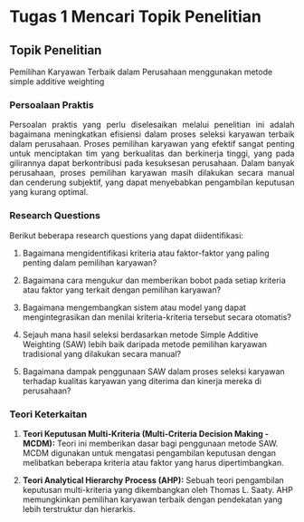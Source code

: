 # Tugas 1 Mencari Topik Penelitian

## Topik Penelitian

Pemilihan Karyawan Terbaik dalam Perusahaan menggunakan metode simple additive weighting

### Persoalaan Praktis

<div style='text-align: justify;'>
Persoalan praktis yang perlu diselesaikan melalui penelitian ini adalah bagaimana meningkatkan efisiensi dalam proses seleksi karyawan terbaik dalam perusahaan. Proses pemilihan karyawan yang efektif sangat penting untuk menciptakan tim yang berkualitas dan berkinerja tinggi, yang pada gilirannya dapat berkontribusi pada kesuksesan perusahaan. Dalam banyak perusahaan, proses pemilihan karyawan masih dilakukan secara manual dan cenderung subjektif, yang dapat menyebabkan pengambilan keputusan yang kurang optimal.</div>

### Research Questions

Berikut beberapa research questions yang dapat diidentifikasi:

1. Bagaimana mengidentifikasi kriteria atau faktor-faktor yang paling penting dalam pemilihan karyawan?

2. Bagaimana cara mengukur dan memberikan bobot pada setiap kriteria atau faktor yang terkait dengan pemilihan karyawan?

3. Bagaimana mengembangkan sistem atau model yang dapat mengintegrasikan dan menilai kriteria-kriteria tersebut secara otomatis?

4. Sejauh mana hasil seleksi berdasarkan metode Simple Additive Weighting (SAW) lebih baik daripada metode pemilihan karyawan tradisional yang dilakukan secara manual?

5. Bagaimana dampak penggunaan SAW dalam proses seleksi karyawan terhadap kualitas karyawan yang diterima dan kinerja mereka di perusahaan?

### Teori Keterkaitan

1. **Teori Keputusan Multi-Kriteria (Multi-Criteria Decision Making - MCDM):** Teori ini memberikan dasar bagi penggunaan metode SAW. MCDM digunakan untuk mengatasi pengambilan keputusan dengan melibatkan beberapa kriteria atau faktor yang harus dipertimbangkan.

2. **Teori Analytical Hierarchy Process (AHP):** Sebuah teori pengambilan keputusan multi-kriteria yang dikembangkan oleh Thomas L. Saaty. AHP memungkinkan pemilihan karyawan terbaik dengan pendekatan yang lebih terstruktur dan hierarkis.
